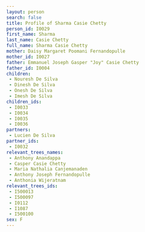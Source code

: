 ```yaml
---
layout: person
search: false
title: Profile of Sharma Casie Chetty
person_id: I0029
first_name: Sharma
last_name: Casie Chetty
full_name: Sharma Casie Chetty
mother: Daisy Margaret Poomani Fernandopulle
mother_id: I0027
father: Emmanuel Joseph Gasper "Joy" Casie Chetty
father_id: I0004
children:
 - Nouresh De Silva
 - Dinesh De Silva
 - Onesh De Silva
 - Imesh De Silva
children_ids:
 - I0033
 - I0034
 - I0035
 - I0036
partners:
 - Lucien De Silva
partner_ids:
 - I0032
relevant_trees_names:
 - Anthony Anandappa
 - Casper Casie Chetty
 - Maria Nathalia Canjemanaden
 - Anthony Joseph Fernandopulle
 - Anthonia Wijeratnam
relevant_trees_ids:
 - I500013
 - I500097
 - I0112
 - I1087
 - I500100
sex: F
---
```


